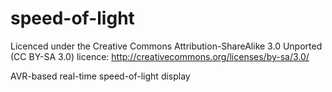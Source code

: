 # speed-of-light

Licenced under the Creative Commons Attribution-ShareAlike 3.0 Unported (CC BY-SA 3.0) licence:  http://creativecommons.org/licenses/by-sa/3.0/

AVR-based real-time speed-of-light display
